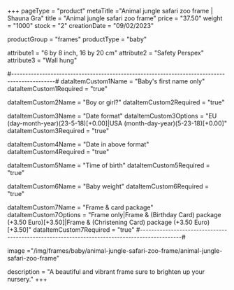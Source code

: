 +++
pageType = "product"
metaTitle ="Animal jungle safari zoo frame | Shauna Gra"
title = "Animal jungle safari zoo frame"
price = "37.50"
weight = "1000"
stock = "2"
creationDate = "09/02/2023"

productGroup = "frames"
productType = "baby"
 
attribute1 = "6 by 8 inch, 16 by 20 cm" 
attribute2 = "Safety Perspex"
attribute3 = "Wall hung"

#---------------------------------------------------------------------------------------------#
dataItemCustom1Name = "Baby's first name only"
dataItemCustom1Required = "true"

dataItemCustom2Name = "Boy or girl?"
dataItemCustom2Required = "true"

dataItemCustom3Name = "Date format"
dataItemCustom3Options = "EU (day-month-year)(23-5-18)[+0.00]|USA (month-day-year)(5-23-18)[+0.00]"
dataItemCustom3Required = "true"

dataItemCustom4Name = "Date in above format"
dataItemCustom4Required = "true"

dataItemCustom5Name = "Time of birth"
dataItemCustom5Required = "true"

dataItemCustom6Name = "Baby weight"
dataItemCustom6Required = "true"

dataItemCustom7Name = "Frame & card package"
dataItemCustom7Options = "Frame only|Frame & (Birthday Card) package (+3.50 Euro)[+3.50]|Frame & (Christening Card) package (+3.50 Euro)[+3.50]"
dataItemCustom7Required = "true"
#---------------------------------------------------------------------------------------------#

image ="/img/frames/baby/animal-jungle-safari-zoo-frame/animal-jungle-safari-zoo-frame"
 
description = "A beautiful and vibrant frame sure to brighten up your nursery."
+++
